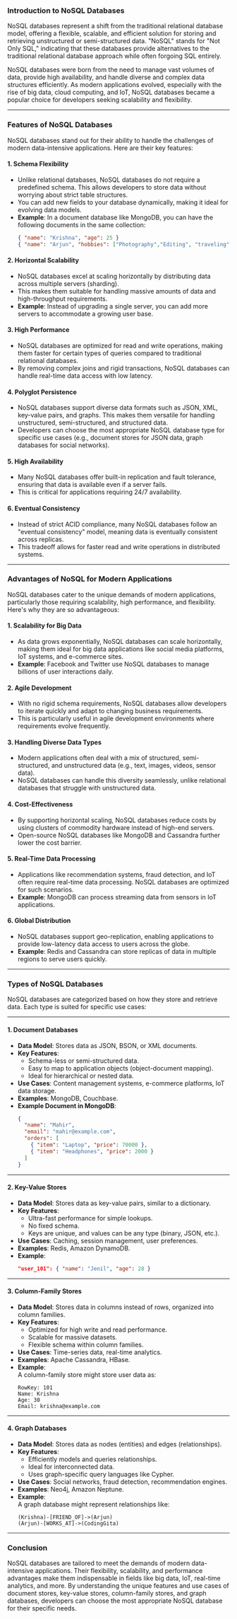 ### **Introduction to NoSQL Databases**

NoSQL databases represent a shift from the traditional relational database model, offering a flexible, scalable, and efficient solution for storing and retrieving unstructured or semi-structured data. "NoSQL" stands for "Not Only SQL," indicating that these databases provide alternatives to the traditional relational database approach while often forgoing SQL entirely.

NoSQL databases were born from the need to manage vast volumes of data, provide high availability, and handle diverse and complex data structures efficiently. As modern applications evolved, especially with the rise of big data, cloud computing, and IoT, NoSQL databases became a popular choice for developers seeking scalability and flexibility.

---

### **Features of NoSQL Databases**

NoSQL databases stand out for their ability to handle the challenges of modern data-intensive applications. Here are their key features:

#### **1. Schema Flexibility**
   - Unlike relational databases, NoSQL databases do not require a predefined schema. This allows developers to store data without worrying about strict table structures.
   - You can add new fields to your database dynamically, making it ideal for evolving data models.
   - **Example**: In a document database like MongoDB, you can have the following documents in the same collection:
     ```json
     { "name": "Krishna", "age": 25 }
     { "name": "Arjun", "hobbies": ["Photography","Editing", "traveling"] }
     ```

#### **2. Horizontal Scalability**
   - NoSQL databases excel at scaling horizontally by distributing data across multiple servers (sharding).
   - This makes them suitable for handling massive amounts of data and high-throughput requirements.
   - **Example**: Instead of upgrading a single server, you can add more servers to accommodate a growing user base.

#### **3. High Performance**
   - NoSQL databases are optimized for read and write operations, making them faster for certain types of queries compared to traditional relational databases.
   - By removing complex joins and rigid transactions, NoSQL databases can handle real-time data access with low latency.

#### **4. Polyglot Persistence**
   - NoSQL databases support diverse data formats such as JSON, XML, key-value pairs, and graphs. This makes them versatile for handling unstructured, semi-structured, and structured data.
   - Developers can choose the most appropriate NoSQL database type for specific use cases (e.g., document stores for JSON data, graph databases for social networks).

#### **5. High Availability**
   - Many NoSQL databases offer built-in replication and fault tolerance, ensuring that data is available even if a server fails.
   - This is critical for applications requiring 24/7 availability.

#### **6. Eventual Consistency**
   - Instead of strict ACID compliance, many NoSQL databases follow an "eventual consistency" model, meaning data is eventually consistent across replicas.
   - This tradeoff allows for faster read and write operations in distributed systems.

---

### **Advantages of NoSQL for Modern Applications**

NoSQL databases cater to the unique demands of modern applications, particularly those requiring scalability, high performance, and flexibility. Here's why they are so advantageous:

#### **1. Scalability for Big Data**
   - As data grows exponentially, NoSQL databases can scale horizontally, making them ideal for big data applications like social media platforms, IoT systems, and e-commerce sites.
   - **Example**: Facebook and Twitter use NoSQL databases to manage billions of user interactions daily.

#### **2. Agile Development**
   - With no rigid schema requirements, NoSQL databases allow developers to iterate quickly and adapt to changing business requirements.
   - This is particularly useful in agile development environments where requirements evolve frequently.

#### **3. Handling Diverse Data Types**
   - Modern applications often deal with a mix of structured, semi-structured, and unstructured data (e.g., text, images, videos, sensor data).
   - NoSQL databases can handle this diversity seamlessly, unlike relational databases that struggle with unstructured data.

#### **4. Cost-Effectiveness**
   - By supporting horizontal scaling, NoSQL databases reduce costs by using clusters of commodity hardware instead of high-end servers.
   - Open-source NoSQL databases like MongoDB and Cassandra further lower the cost barrier.

#### **5. Real-Time Data Processing**
   - Applications like recommendation systems, fraud detection, and IoT often require real-time data processing. NoSQL databases are optimized for such scenarios.
   - **Example**: MongoDB can process streaming data from sensors in IoT applications.

#### **6. Global Distribution**
   - NoSQL databases support geo-replication, enabling applications to provide low-latency data access to users across the globe.
   - **Example**: Redis and Cassandra can store replicas of data in multiple regions to serve users quickly.

---

### **Types of NoSQL Databases**

NoSQL databases are categorized based on how they store and retrieve data. Each type is suited for specific use cases:

---

#### **1. Document Databases**
   - **Data Model**: Stores data as JSON, BSON, or XML documents.
   - **Key Features**: 
     - Schema-less or semi-structured data.  
     - Easy to map to application objects (object-document mapping).  
     - Ideal for hierarchical or nested data.
   - **Use Cases**: Content management systems, e-commerce platforms, IoT data storage.
   - **Examples**: MongoDB, Couchbase.
   - **Example Document in MongoDB**:
     ```json
     {
       "name": "Mahir",
       "email": "mahir@example.com",
       "orders": [
         { "item": "Laptop", "price": 70000 },
         { "item": "Headphones", "price": 2000 }
       ]
     }
     ```

---

#### **2. Key-Value Stores**
   - **Data Model**: Stores data as key-value pairs, similar to a dictionary.
   - **Key Features**: 
     - Ultra-fast performance for simple lookups.  
     - No fixed schema.  
     - Keys are unique, and values can be any type (binary, JSON, etc.).
   - **Use Cases**: Caching, session management, user preferences.
   - **Examples**: Redis, Amazon DynamoDB.
   - **Example**:  
     ```json
     "user_101": { "name": "Jenil", "age": 28 }
     ```

---

#### **3. Column-Family Stores**
   - **Data Model**: Stores data in columns instead of rows, organized into column families.
   - **Key Features**: 
     - Optimized for high write and read performance.  
     - Scalable for massive datasets.  
     - Flexible schema within column families.
   - **Use Cases**: Time-series data, real-time analytics.
   - **Examples**: Apache Cassandra, HBase.
   - **Example**:  
     A column-family store might store user data as:
     ```
     RowKey: 101
     Name: Krishna
     Age: 30
     Email: krishna@example.com
     ```

---

#### **4. Graph Databases**
   - **Data Model**: Stores data as nodes (entities) and edges (relationships).
   - **Key Features**: 
     - Efficiently models and queries relationships.  
     - Ideal for interconnected data.  
     - Uses graph-specific query languages like Cypher.
   - **Use Cases**: Social networks, fraud detection, recommendation engines.
   - **Examples**: Neo4j, Amazon Neptune.
   - **Example**:  
     A graph database might represent relationships like:
     ```
     (Krishna)-[FRIEND_OF]->(Arjun)
     (Arjun)-[WORKS_AT]->(CodingGita)
     ```

---

### **Conclusion**

NoSQL databases are tailored to meet the demands of modern data-intensive applications. Their flexibility, scalability, and performance advantages make them indispensable in fields like big data, IoT, real-time analytics, and more. By understanding the unique features and use cases of document stores, key-value stores, column-family stores, and graph databases, developers can choose the most appropriate NoSQL database for their specific needs.